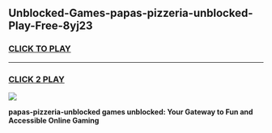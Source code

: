 
## Unblocked-Games-papas-pizzeria-unblocked-Play-Free-8yj23
<h3>
<a href="https://premium76.site?title=papas-pizzeria-unblocked&ref=23A">CLICK TO PLAY</a></h3>
<hr>

<h3>
<a href="https://premium76.site?title=papas-pizzeria-unblocked&ref=23A">CLICK 2 PLAY</a>
  
</h3>

<a href="https://premium76.site?title=papas-pizzeria-unblocked&ref=23A"><img src="https://clearcache.store/games.png"></a>


**papas-pizzeria-unblocked games unblocked: Your Gateway to Fun and Accessible Online Gaming**
